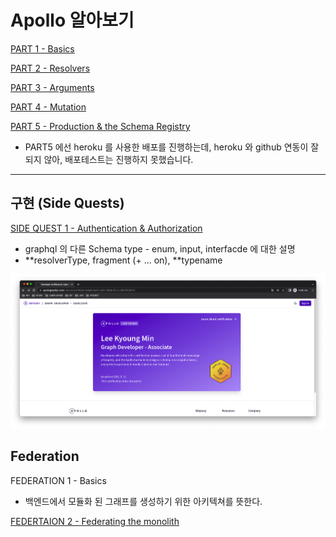 # Apollo 알아보기

<a href="https://www.apollographql.com/tutorials/lift-off-part1/">PART 1 - Basics</a>

<a href="https://www.apollographql.com/tutorials/lift-off-part2/">PART 2 - Resolvers</a>

<a href="https://www.apollographql.com/tutorials/lift-off-part3/">PART 3 - Arguments</a>

<a href="https://www.apollographql.com/tutorials/lift-off-part4/">PART 4 - Mutation</a>

<a href="https://www.apollographql.com/tutorials/lift-off-part5/">PART 5 - Production & the Schema Registry</a>

- PART5 에선 heroku 를 사용한 배포를 진행하는데, heroku 와 github 연동이 잘 되지 않아, 배포테스트는 진행하지 못했습니다.

<hr/>

## 구현 (Side Quests)

<a href="https://www.apollographql.com/tutorials/side-quest-auth/">SIDE QUEST 1 - Authentication & Authorization</a>

- graphql 의 다른 Schema type - enum, input, interfacde 에 대한 설명
- **resolverType, fragment (+ ... on), **typename

<img src="./basic_tutorial_certification.png" alt='튜토리얼 인증' />

## Federation

<a herf="https://www.apollographql.com/tutorials/voyage-part1/">FEDERATION 1 - Basics</a>

- 백엔드에서 모듈화 된 그래프를 생성하기 위한 아키텍쳐를 뜻한다.

<a href="https://www.apollographql.com/tutorials/voyage-part2/">FEDERTAION 2 - Federating the monolith</a>
